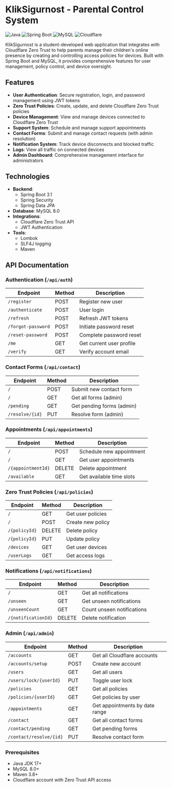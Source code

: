 # KlikSigurnost - Parental Control System

![Java](https://img.shields.io/badge/Java-17+-orange)
![Spring Boot](https://img.shields.io/badge/Spring_Boot-3.1-green)
![MySQL](https://img.shields.io/badge/MySQL-8.0-blue)
![Cloudflare](https://img.shields.io/badge/Cloudflare_Zero_Trust-API-lightgrey)

KlikSigurnost is a student-developed web application that integrates with Cloudflare Zero Trust to help parents manage their children's online presence by creating and controlling access policies for devices. Built with Spring Boot and MySQL, it provides comprehensive features for user management, policy control, and device oversight.

## Features

- **User Authentication**: Secure registration, login, and password management using JWT tokens
- **Zero Trust Policies**: Create, update, and delete Cloudflare Zero Trust policies
- **Device Management**: View and manage devices connected to Cloudflare Zero Trust
- **Support System**: Schedule and manage support appointments
- **Contact Forms**: Submit and manage contact requests (with admin resolution)
- **Notification System**: Track device disconnects and blocked traffic
- **Logs**: View all traffic on connected devices
- **Admin Dashboard**: Comprehensive management interface for administrators

## Technologies

- **Backend**: 
  - Spring Boot 3.1
  - Spring Security
  - Spring Data JPA
- **Database**: MySQL 8.0
- **Integrations**: 
  - Cloudflare Zero Trust API
  - JWT Authentication
- **Tools**:
  - Lombok
  - SLF4J logging
  - Maven

## API Documentation

### Authentication (`/api/auth`)
| Endpoint | Method | Description |
|----------|--------|-------------|
| `/register` | POST | Register new user |
| `/authenticate` | POST | User login |
| `/refresh` | POST | Refresh JWT tokens |
| `/forgot-password` | POST | Initiate password reset |
| `/reset-password` | POST | Complete password reset |
| `/me` | GET | Get current user profile |
| `/verify` | GET | Verify account email |

### Contact Forms (`/api/contact`)
| Endpoint | Method | Description |
|----------|--------|-------------|
| `/` | POST | Submit new contact form |
| `/` | GET | Get all forms (admin) |
| `/pending` | GET | Get pending forms (admin) |
| `/resolve/{id}` | PUT | Resolve form (admin) |

### Appointments (`/api/appointments`)
| Endpoint | Method | Description |
|----------|--------|-------------|
| `/` | POST | Schedule new appointment |
| `/` | GET | Get user appointments |
| `/{appointmentId}` | DELETE | Delete appointment |
| `/available` | GET | Get available time slots |

### Zero Trust Policies (`/api/policies`)
| Endpoint | Method | Description |
|----------|--------|-------------|
| `/` | GET | Get user policies |
| `/` | POST | Create new policy |
| `/{policyId}` | DELETE | Delete policy |
| `/{policyId}` | PUT | Update policy |
| `/devices` | GET | Get user devices |
| `/userLogs` | GET | Get access logs |

### Notifications (`/api/notifications`)
| Endpoint | Method | Description |
|----------|--------|-------------|
| `/` | GET | Get all notifications |
| `/unseen` | GET | Get unseen notifications |
| `/unseenCount` | GET | Count unseen notifications |
| `/{notificationId}` | DELETE | Delete notification |

### Admin (`/api/admin`)
| Endpoint | Method | Description |
|----------|--------|-------------|
| `/accounts` | GET | Get all Cloudflare accounts |
| `/accounts/setup` | POST | Create new account |
| `/users` | GET | Get all users |
| `/users/lock/{userId}` | PUT | Toggle user lock |
| `/policies` | GET | Get all policies |
| `/policies/{userId}` | GET | Get policies by user |
| `/appointments` | GET | Get appointments by date range |
| `/contact` | GET | Get all contact forms |
| `/contact/pending` | GET | Get pending forms |
| `/contact/resolve/{id}` | PUT | Resolve contact form |

### Prerequisites
- Java JDK 17+
- MySQL 8.0+
- Maven 3.8+
- Cloudflare account with Zero Trust API access
